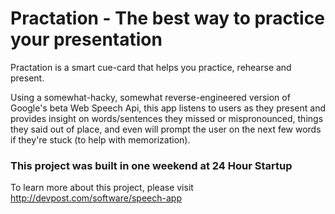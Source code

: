 # Practation - The best way to practice your presentation

Practation is a smart cue-card that helps you practice, rehearse and present.

Using a somewhat-hacky, somewhat reverse-engineered version of Google's beta Web Speech Api, this app listens to users as they present and provides insight on words/sentences they missed or mispronounced, things they said out of place, and even will prompt the user on the next few words if they're stuck (to help with memorization).

### This project was built in one weekend at 24 Hour Startup

To learn more about this project, please visit http://devpost.com/software/speech-app
